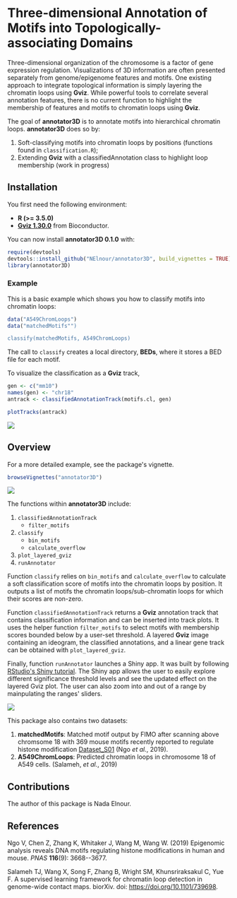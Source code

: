 # Three-dimensional Annotation of Motifs into Topologically-associating Domains

<!-- badges: start -->
<!-- badges: end -->

Three-dimensional organization of the chromosome is a factor of gene expression regulation. Visualizations of 3D information are often presented separately from genome/epigenome features and motifs. One existing approach to integrate topological information is simply layering the chromatin loops using **Gviz**. While powerful tools to correlate several annotation features, there is no current function to highlight the membership of features and motifs to chromatin loops using **Gviz**.

The goal of **annotator3D** is to annotate motifs into hierarchical chromatin loops. **annotator3D** does so by:
1. Soft-classifying motifs into chromatin loops by positions (functions found in `classification.R`);
2. Extending **Gviz** with a classifiedAnnotation class to highlight loop membership (work in progress)

## Installation

You first need the following environment:
* **R (>= 3.5.0)**
* [**Gviz 1.30.0**](https://bioconductor.org/packages/release/bioc/html/Gviz.html) from Bioconductor.

You can now install **annotator3D 0.1.0** with:

``` r
require(devtools)
devtools::install_github("NElnour/annotator3D", build_vignettes = TRUE)
library(annotator3D)
```


### Example

This is a basic example which shows you how to classify motifs into chromatin loops:

``` r
data("A549ChromLoops")
data("matchedMotifs"")

classify(matchedMotifs, A549ChromLoops)
```
The call to `classify` creates a local directory, **BEDs**, where it stores a BED file for each motif.

To visualize the classification as a **Gviz** track,

``` r
gen <- c("mm10")
names(gen) <- "chr18"
antrack <- classifiedAnnotationTrack(motifs.cl, gen)

plotTracks(antrack)
```
![](./inst/extdata/classified_motifs.png)

## Overview
For a more detailed example, see the package's vignette.

```r
browseVignettes("annotator3D")
```
![](./inst/extdata/Elnour_N_A1.png)

The functions within **annotator3D** include:
1. `classifiedAnnotationTrack`
    * `filter_motifs`
2. `classify`
    * `bin_motifs`
    * `calculate_overflow`
3. `plot_layered_gviz`
4. `runAnnotator`
    
Function `classify` relies on `bin_motifs` and `calculate_overflow` to calculate a soft classification score of motifs into the chromatin loops by position. It outputs a list of motifs the chromatin loops/sub-chromatin loops for which their scores are non-zero.

Function `classifiedAnnotationTrack` returns a **Gviz** annotation track that contains classification information and can be inserted into track plots. It uses the helper function `filter_motifs` to select motifs with membership scores bounded below by a user-set threshold. A layered **Gviz** image containing an ideogram, the classified annotations, and a linear gene track can be obtained with 
`plot_layered_gviz`.

Finally, function `runAnnotator` launches a Shiny app. It was built by following [RStudio's Shiny tutorial](https://shiny.rstudio.com/tutorial/). The Shiny app allows the user to easily explore different significance threshold levels and see the updated effect on the layered Gviz plot. The user can also zoom into and out of a range by mainpulating the ranges' sliders.

![](./inst/extdata/gui_shiny.png)

This package also contains two datasets:
1. **matchedMotifs**: Matched motif output by FIMO after scanning above chromsome 18 with 369 mouse motifs recently reported to regulate histone modification [Dataset_S01](https://www.pnas.org/content/116/9/3668/tab-figures-data) (Ngo *et al.*, 2019).
2. **A549ChromLoops**: Predicted chromatin loops in chromosome 18 of A549 cells. (Salameh, *et al.*, 2019)

## Contributions
The author of this package is Nada Elnour. 

## References

Ngo V, Chen Z, Zhang K, Whitaker J, Wang M, Wang W. (2019) Epigenomic analysis reveals DNA motifs regulating histone modifications in human and mouse. *PNAS* **116**(9): 3668--3677.

Salameh TJ,  Wang X, Song F, Zhang B, Wright SM, Khunsriraksakul C, Yue F. A supervised learning framework for chromatin loop detection in genome-wide contact maps. biorXiv. doi: https://doi.org/10.1101/739698.

